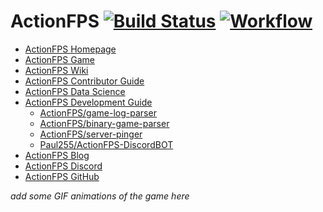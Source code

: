 # ActionFPS [![Build Status](https://travis-ci.org/ScalaWilliam/ActionFPS.svg)](https://travis-ci.org/ScalaWilliam/ActionFPS)  [![Workflow](https://badge.waffle.io/ScalaWilliam/actionfps.png?label=ready&title=Ready)](https://waffle.io/ScalaWilliam/actionfps)

* [ActionFPS Homepage](https://actionfps.com/)
* [ActionFPS Game](https://github.com/ActionFPS/ActionFPS-Game)
* [ActionFPS Wiki](https://github.com/ScalaWilliam/ActionFPS/wiki)
* [ActionFPS Contributor Guide](https://github.com/ScalaWilliam/ActionFPS/wiki/Contributor-Guide)
* [ActionFPS Data Science](https://github.com/ScalaWilliam/ActionFPS/wiki/Data-Science)
* [ActionFPS Development Guide](https://github.com/ScalaWilliam/ActionFPS/wiki/Development-Guide)
  * <a href="https://github.com/ActionFPS/game-log-parser">ActionFPS/game-log-parser</a>
  * <a href="https://github.com/ActionFPS/binary-game-parser">ActionFPS/binary-game-parser</a>
  * <a href="https://github.com/ActionFPS/server-pinger">ActionFPS/server-pinger</a>
  * <a href="https://github.com/Paul255/ActionFPS-DiscordBOT">Paul255/ActionFPS-DiscordBOT</a>
* [ActionFPS Blog](https://actionfps.blogspot.com)
* [ActionFPS Discord](https://discord.gg/HYHku8C)
* [ActionFPS GitHub](https://github.com/ScalaWilliam/ActionFPS/)

_add some GIF animations of the game here_
